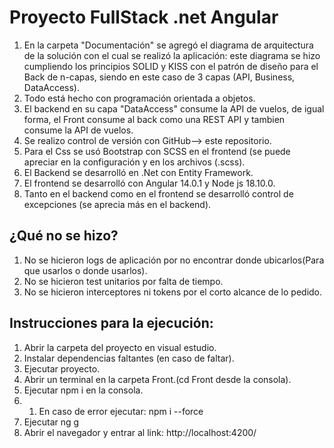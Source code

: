 # Proyecto FullStack .net Angular


1. En la carpeta "Documentación" se agregó el diagrama de arquitectura de la solución con el cual se realizó la aplicación: este diagrama se hizo cumpliendo los principios SOLID y KISS con el patrón de diseño para el Back de n-capas, siendo en este caso de 3 capas (API, Business, DataAccess).
2. Todo está hecho con programación orientada a objetos.
3. El backend en su capa "DataAccess" consume la API de vuelos, de igual forma, el Front consume al back como una REST API y tambien consume la API de vuelos.
4. Se realizo control de versión con GitHub--> este repositorio.
5. Para el Css se usó Bootstrap con  SCSS en el frontend (se puede apreciar en la configuración y en los archivos (.scss).
6. El Backend se desarrolló en .Net con Entity Framework.
7. El frontend se desarrolló  con Angular 14.0.1 y Node js 18.10.0.
8. Tanto en el backend como en el frontend se desarrolló control de excepciones (se aprecia más en el backend).


## ¿Qué no se hizo?


1.	No se hicieron logs de aplicación por no encontrar donde ubicarlos(Para que usarlos o donde usarlos).
2.	No se hicieron test unitarios por falta de tiempo.
3.	No se hicieron interceptores ni tokens por el corto alcance de lo pedido.



## Instrucciones para la ejecución:


1. Abrir la carpeta del proyecto en visual estudio.
2. Instalar dependencias faltantes (en caso de faltar).
3. Ejecutar proyecto.
4. Abrir un terminal en la carpeta Front.(cd Front desde la consola).
5. Ejecutar npm i en la consola.
5. 1. En caso de error ejecutar: npm i --force 
6. Ejecutar ng g 
7. Abrir el navegador y entrar al link: http://localhost:4200/ 

